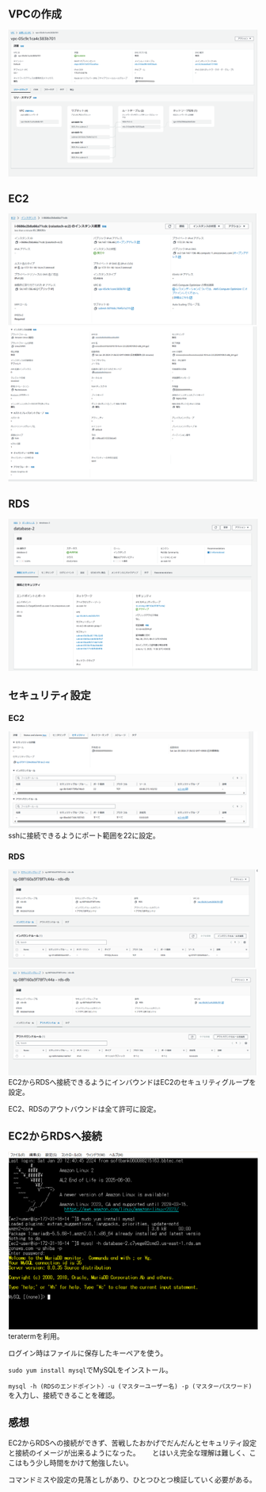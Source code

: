 ## VPCの作成
![01](lecture04-image/01.png)

## EC2
![02](lecture04-image/02.png)
![03](03.png/03.png)


## RDS
![05](lecture04-image/05.png)

## セキュリティ設定
### EC2
![04](lecture04-image/04.png)　　
sshに接続できるようにポート範囲を22に設定。　　

### RDS
![06](lecture04-image/06.png)
![07](lecture04-image/07.png)
EC2からRDSへ接続できるようにインバウンドはEC2のセキュリティグループを設定。　　

EC2、RDSのアウトバウンドは全て許可に設定。
## EC2からRDSへ接続
![08](lecture04-image/08.png)
teratermを利用。　　

ログイン時はファイルに保存したキーペアを使う。　　

`sudo yum install mysql`でMySQLをインストール。　　

`mysql -h (RDSのエンドポイント）-u (マスターユーザー名) -p (マスターパスワード)`を入力し、接続できることを確認。　　  


## 感想
EC2からRDSへの接続ができず、苦戦したおかげでだんだんとセキュリティ設定と接続のイメージが出来るようになった。　　
とはいえ完全な理解は難しく、ここはもう少し時間をかけて勉強したい。   

コマンドミスや設定の見落としがあり、ひとつひとつ検証していく必要がある。
